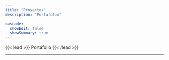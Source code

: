 ```yaml
---
title: "Proyectos"
description: "Portafolio"

cascade:
  showEdit: false
  showSummary: true
---
```


{{< lead >}}
Portafolio
{{< /lead >}}

---
